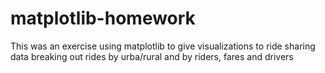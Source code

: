 # matplotlib-homework
This was an exercise using matplotlib to give visualizations to ride sharing data breaking out rides by urba/rural and by riders, fares and drivers
